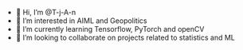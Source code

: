 - 👋 Hi, I’m @T-j-A-n
- 👀 I’m interested in AIML and Geopolitics
- 🌱 I’m currently learning Tensorflow, PyTorch and openCV
- 💞️ I’m looking to collaborate on projects related to statistics and ML


<!---
T-j-A-n/T-j-A-n is a ✨ special ✨ repository because its `README.md` (this file) appears on your GitHub profile.
You can click the Preview link to take a look at your changes.
--->
